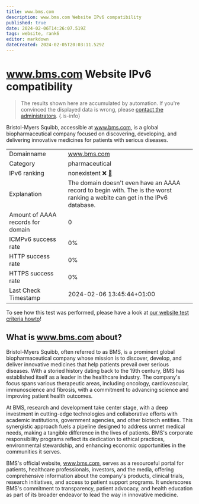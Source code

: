 ```yaml
---
title: www.bms.com
description: www.bms.com Website IPv6 compatibility
published: true
date: 2024-02-06T14:26:07.519Z
tags: website, rank6
editor: markdown
dateCreated: 2024-02-05T20:03:11.529Z
---
```


# www.bms.com Website IPv6 compatibility

> The results shown here are accumulated by automation. If you're convinced the displayed data is wrong, please [contact the administrators](/howto/chat). 
{.is-info}

Bristol-Myers Squibb, accessible at www.bms.com, is a global biopharmaceutical company focused on discovering, developing, and delivering innovative medicines for patients with serious diseases.


|   |   |
| - | - |
| Domainname | www.bms.com
| Category | pharmaceutical |
| IPv6 ranking | nonexistent :x: [🔗](/howto/ranking) |
| Explanation | The domain doesn't even have an AAAA record to begin with. The is the worst ranking a webite can get in the IPv6 database. |
| Amount of AAAA records for domain | 0 |
| ICMPv6 success rate | 0%|
| HTTP success rate | 0% |
| HTTPS success rate | 0% |
| Last Check Timestamp | 2024-02-06 13:45:44+01:00 |

To see how this test was performed, please have a look at [our website test criteria howto](/howto/testcriteria/website)!


## What is www.bms.com about?
Bristol-Myers Squibb, often referred to as BMS, is a prominent global biopharmaceutical company whose mission is to discover, develop, and deliver innovative medicines that help patients prevail over serious diseases. With a storied history dating back to the 19th century, BMS has established itself as a leader in the healthcare industry. The company's focus spans various therapeutic areas, including oncology, cardiovascular, immunoscience and fibrosis, with a commitment to advancing science and improving patient health outcomes.

At BMS, research and development take center stage, with a deep investment in cutting-edge technologies and collaborative efforts with academic institutions, government agencies, and other biotech entities. This synergistic approach fuels a pipeline designed to address unmet medical needs, making a tangible difference in the lives of patients. BMS's corporate responsibility programs reflect its dedication to ethical practices, environmental stewardship, and enhancing economic opportunities in the communities it serves.

BMS's official website, www.bms.com, serves as a resourceful portal for patients, healthcare professionals, investors, and the media, offering comprehensive information about the company's products, clinical trials, research initiatives, and access to patient support programs. It underscores BMS's commitment to transparency, patient advocacy, and health education as part of its broader endeavor to lead the way in innovative medicine.


